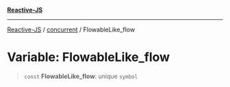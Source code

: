 [**Reactive-JS**](../../README.md)

***

[Reactive-JS](../../README.md) / [concurrent](../README.md) / FlowableLike\_flow

# Variable: FlowableLike\_flow

> `const` **FlowableLike\_flow**: unique `symbol`
